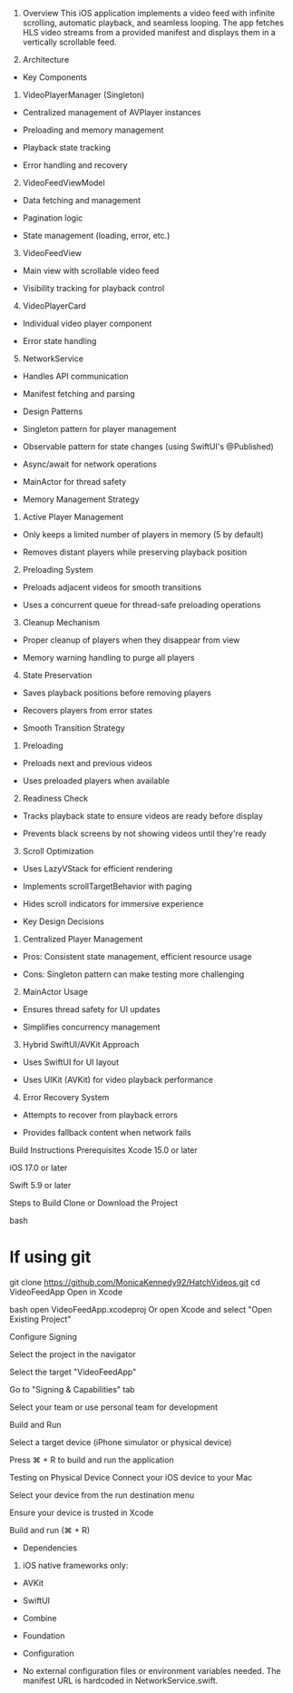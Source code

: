 1) Overview
This iOS application implements a video feed with infinite scrolling, automatic playback, and seamless looping. The app fetches HLS video streams from a provided manifest and displays them in a vertically scrollable feed.

2) Architecture

* Key Components
1. VideoPlayerManager (Singleton)
 
- Centralized management of AVPlayer instances

- Preloading and memory management

- Playback state tracking

- Error handling and recovery

2. VideoFeedViewModel

- Data fetching and management

- Pagination logic

- State management (loading, error, etc.)

3. VideoFeedView

- Main view with scrollable video feed

- Visibility tracking for playback control

4. VideoPlayerCard

- Individual video player component

- Error state handling

5. NetworkService

- Handles API communication

- Manifest fetching and parsing

* Design Patterns
- Singleton pattern for player management

- Observable pattern for state changes (using SwiftUI's @Published)

- Async/await for network operations

- MainActor for thread safety

* Memory Management Strategy

1. Active Player Management

- Only keeps a limited number of players in memory (5 by default)

- Removes distant players while preserving playback position

2. Preloading System

- Preloads adjacent videos for smooth transitions

- Uses a concurrent queue for thread-safe preloading operations

3. Cleanup Mechanism

- Proper cleanup of players when they disappear from view

- Memory warning handling to purge all players

4. State Preservation

- Saves playback positions before removing players

- Recovers players from error states

* Smooth Transition Strategy
  
1. Preloading

- Preloads next and previous videos

- Uses preloaded players when available

2. Readiness Check

- Tracks playback state to ensure videos are ready before display

- Prevents black screens by not showing videos until they're ready

3. Scroll Optimization

- Uses LazyVStack for efficient rendering

- Implements scrollTargetBehavior with paging

- Hides scroll indicators for immersive experience

* Key Design Decisions

1. Centralized Player Management

- Pros: Consistent state management, efficient resource usage

- Cons: Singleton pattern can make testing more challenging

2. MainActor Usage

- Ensures thread safety for UI updates

- Simplifies concurrency management

3. Hybrid SwiftUI/AVKit Approach

- Uses SwiftUI for UI layout

- Uses UIKit (AVKit) for video playback performance

4. Error Recovery System

- Attempts to recover from playback errors

- Provides fallback content when network fails


Build Instructions
Prerequisites
Xcode 15.0 or later

iOS 17.0 or later

Swift 5.9 or later

Steps to Build
Clone or Download the Project

bash
# If using git
git clone https://github.com/MonicaKennedy92/HatchVideos.git
cd VideoFeedApp
Open in Xcode

bash
open VideoFeedApp.xcodeproj
Or open Xcode and select "Open Existing Project"

Configure Signing

Select the project in the navigator

Select the target "VideoFeedApp"

Go to "Signing & Capabilities" tab

Select your team or use personal team for development

Build and Run

Select a target device (iPhone simulator or physical device)

Press ⌘ + R to build and run the application

Testing on Physical Device
Connect your iOS device to your Mac

Select your device from the run destination menu

Ensure your device is trusted in Xcode

Build and run (⌘ + R)


* Dependencies

1. iOS native frameworks only:

- AVKit

- SwiftUI

- Combine

- Foundation

* Configuration
- No external configuration files or environment variables needed. The manifest URL is hardcoded in NetworkService.swift.

